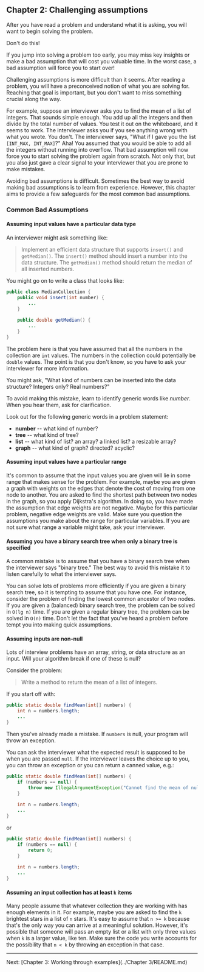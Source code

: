 ## Chapter 2: Challenging assumptions

After you have read a problem and understand what it is asking, you will want to begin solving the problem.

Don't do this!

If you jump into solving a problem too early, you may miss key insights or make a bad assumption that will cost you valuable time. In the worst case, a bad assumption will force you to start over!

Challenging assumptions is more difficult than it seems. After reading a problem, you will have a preconceived notion of what you are solving for. Reaching that goal is important, but you don't want to miss something crucial along the way.

For example, suppose an interviewer asks you to find the mean of a list of integers. That sounds simple enough. You add up all the integers and then divide by the total number of values. You test it out on the whiteboard, and it seems to work. The interviewer asks you if you see anything wrong with what you wrote. You don't. The interviewer says, "What if I gave you the list `[INT_MAX, INT_MAX]`?" Aha! You assumed that you would be able to add all the integers without running into overflow. That bad assumption will now force you to start solving the problem again from scratch. Not only that, but you also just gave a clear signal to your interviewer that you are prone to make mistakes.

Avoiding bad assumptions is difficult. Sometimes the best way to avoid making bad assumptions is to learn from experience. However, this chapter aims to provide a few safeguards for the most common bad assumptions.

### Common Bad Assumptions

#### Assuming input values have a particular data type

An interviewer might ask something like:

> Implement an efficient data structure that supports `insert()` and `getMedian()`. The `insert()` method should insert a number into the data structure. The `getMedian()` method should return the median of all inserted numbers.

You might go on to write a class that looks like:

```java
public class MedianCollection {
    public void insert(int number) {
        ...
    }
    
    public double getMedian() {
        ...
    }
}
```

The problem here is that you have assumed that all the numbers in the collection are `int` values. The numbers in the collection could potentially be `double` values. The point is that you don't know, so you have to ask your interviewer for more information.

You might ask, "What kind of numbers can be inserted into the data structure? Integers only? Real numbers?"

To avoid making this mistake, learn to identify generic words like *number*. When you hear them, ask for clarification.

Look out for the following generic words in a problem statement:

* **number** -- what kind of number?
* **tree** -- what kind of tree?
* **list** -- what kind of list? an array? a linked list? a resizable array?
* **graph** -- what kind of graph? directed? acyclic?

#### Assuming input values have a particular range

It's common to assume that the input values you are given will lie in some range that makes sense for the problem. For example, maybe you are given a graph with weights on the edges that denote the cost of moving from one node to another. You are asked to find the shortest path between two nodes in the graph, so you apply Dijkstra's algorithm. In doing so, you have made the assumption that edge weights are not negative. Maybe for this particular problem, negative edge weights are valid. Make sure you question the assumptions you make about the range for particular variables. If you are not sure what range a variable might take, ask your interviewer.

#### Assuming you have a binary search tree when only a binary tree is specified

A common mistake is to assume that you have a binary search tree when the interviewer says "binary tree." The best way to avoid this mistake it to listen carefully to what the interviewer says.

You can solve lots of problems more efficiently if you are given a binary search tree, so it is tempting to assume that you have one. For instance, consider the problem of finding the lowest common ancestor of two nodes. If you are given a (balanced) binary search tree, the problem can be solved in `O(lg n)` time. If you are given a regular binary tree, the problem can be solved in `O(n)` time. Don't let the fact that you've heard a problem before tempt you into making quick assumptions.

#### Assuming inputs are non-null

Lots of interview problems have an array, string, or data structure as an input. Will your algorithm break if one of these is null?

Consider the problem:
 
> Write a method to return the mean of a list of integers.

If you start off with:
 
```java
public static double findMean(int[] numbers) {
    int n = numbers.length;
    ...
}
```
 
Then you've already made a mistake. If `numbers` is null, your program will throw an exception.
 
You can ask the interviewer what the expected result is supposed to be when you are passed `null`. If the interviewer leaves the choice up to you, you can throw an exception or you can return a canned value, e.g.:
 
```java
public static double findMean(int[] numbers) {
    if (numbers == null) {
        throw new IllegalArgumentException("Cannot find the mean of null array!");
    }
     
    int n = numbers.length;
    ...
}
```

or
 
```java
public static double findMean(int[] numbers) {
    if (numbers == null) {
        return 0;
    }
     
    int n = numbers.length;
    ...
}
```

#### Assuming an input collection has at least `k` items

Many people assume that whatever collection they are working with has enough elements in it. For example, maybe you are asked to find the `k` brightest stars in a list of `n` stars. It's easy to assume that `n >= k` because that's the only way you can arrive at a meaningful solution. However, it's possible that someone will pass an empty list or a list with only three values when `k` is  a larger value, like ten. Make sure the code you write accounts for the possibility that `n < k` by throwing an exception in that case.

---

Next: [Chapter 3: Working through examples](../Chapter 3/README.md)

